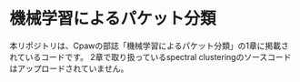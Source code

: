 # 機械学習によるパケット分類

本リポジトリは、Cpawの部誌「機械学習によるパケット分類」の1章に掲載されているコードです。
2章で取り扱っているspectral clusteringのソースコードはアップロードされていません。

